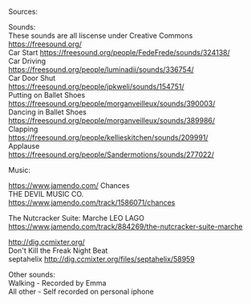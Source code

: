 Sources:  

Sounds:  
These sounds are all liscense under Creative Commons
https://freesound.org/  
Car Start
https://freesound.org/people/FedeFrede/sounds/324138/  
Car Driving  
https://freesound.org/people/luminadii/sounds/336754/  
Car Door Shut  
https://freesound.org/people/jpkweli/sounds/154751/  
Putting on Ballet Shoes  
https://freesound.org/people/morganveilleux/sounds/390003/  
Dancing in Ballet Shoes  
https://freesound.org/people/morganveilleux/sounds/389986/  
Clapping  
https://freesound.org/people/kellieskitchen/sounds/209991/  
Applause  
https://freesound.org/people/Sandermotions/sounds/277022/  


Music:  

https://www.jamendo.com/
Chances  
THE DEVIL MUSIC CO.   
https://www.jamendo.com/track/1586071/chances  

The Nutcracker Suite: Marche
LEO LAGO
https://www.jamendo.com/track/884269/the-nutcracker-suite-marche  


http://dig.ccmixter.org/  
Don't Kill the Freak Night Beat  
septahelix
http://dig.ccmixter.org/files/septahelix/58959  


Other sounds:  
Walking - Recorded by Emma  
All other - Self recorded on personal iphone


